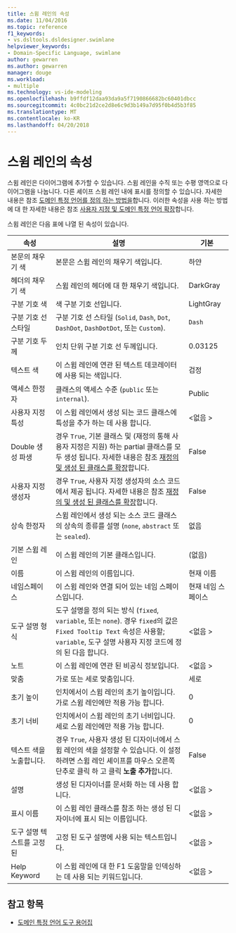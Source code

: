 ```yaml
---
title: 스윔 레인의 속성
ms.date: 11/04/2016
ms.topic: reference
f1_keywords:
- vs.dsltools.dsldesigner.swimlane
helpviewer_keywords:
- Domain-Specific Language, swimlane
author: gewarren
ms.author: gewarren
manager: douge
ms.workload:
- multiple
ms.technology: vs-ide-modeling
ms.openlocfilehash: b9ffdf12daa93da9a5f7190866682bc60401dbcc
ms.sourcegitcommit: 4c0bc21d2ce2d8e6c9d3b149a7d95f0b4d5b3f85
ms.translationtype: MT
ms.contentlocale: ko-KR
ms.lasthandoff: 04/20/2018
---
```

# <a name="properties-of-swimlanes"></a>스윔 레인의 속성
스윔 레인은 다이어그램에 추가할 수 있습니다. 스윔 레인을 수직 또는 수평 영역으로 다이어그램을 나눕니다. 다른 셰이프 스윔 레인 내에 표시를 정의할 수 있습니다. 자세한 내용은 참조 [도메인 특정 언어를 정의 하는 방법을](../modeling/how-to-define-a-domain-specific-language.md)합니다. 이러한 속성을 사용 하는 방법에 대 한 자세한 내용은 참조 [사용자 지정 및 도메인 특정 언어 확장](../modeling/customizing-and-extending-a-domain-specific-language.md)합니다.

 스윔 레인은 다음 표에 나열 된 속성이 있습니다.

|속성|설명|기본|
|--------------|-----------------|-------------|
|본문의 채우기 색|본문은 스윔 레인의 채우기 색입니다.|하얀|
|헤더의 채우기 색|스윔 레인의 헤더에 대 한 채우기 색입니다.|DarkGray|
|구분 기호 색|색 구분 기호 선입니다.|LightGray|
|구분 기호 선 스타일|구분 기호 선 스타일 (`Solid`, `Dash`, `Dot`, `DashDot`, `DashDotDot`, 또는 `Custom`).|`Dash`|
|구분 기호 두께|인치 단위 구분 기호 선 두께입니다.|0.03125|
|텍스트 색|이 스윔 레인에 연관 된 텍스트 데코레이터에 사용 되는 색입니다.|검정|
|액세스 한정자|클래스의 액세스 수준 (`public` 또는 `internal`).|Public|
|사용자 지정 특성|이 스윔 레인에서 생성 되는 코드 클래스에 특성을 추가 하는 데 사용 합니다.|\<없음 >|
|Double 생성 파생|경우 `True`, 기본 클래스 및 (재정의 통해 사용자 지정은 지원) 하는 partial 클래스를 모두 생성 됩니다. 자세한 내용은 참조 [재정의 및 생성 된 클래스를 확장](../modeling/overriding-and-extending-the-generated-classes.md)합니다.|False|
|사용자 지정 생성자|경우 `True`, 사용자 지정 생성자의 소스 코드에서 제공 됩니다. 자세한 내용은 참조 [재정의 및 생성 된 클래스를 확장](../modeling/overriding-and-extending-the-generated-classes.md)합니다.|False|
|상속 한정자|스윔 레인에서 생성 되는 소스 코드 클래스의 상속의 종류를 설명 (`none`, `abstract` 또는 `sealed`).|없음|
|기본 스윔 레인|이 스윔 레인의 기본 클래스입니다.|(없음)|
|이름|이 스윔 레인의 이름입니다.|현재 이름|
|네임스페이스|이 스윔 레인와 연결 되어 있는 네임 스페이스입니다.|현재 네임 스페이스|
|도구 설명 형식|도구 설명을 정의 되는 방식 (`fixed`, `variable`, 또는 `none`). 경우 `fixed`의 값은 `Fixed Tooltip Text` 속성은 사용할; `variable`, 도구 설명 사용자 지정 코드에 정의 된 다음 합니다.|\<없음 >|
|노트|이 스윔 레인에 연관 된 비공식 정보입니다.|\<없음 >|
|맞춤|가로 또는 세로 맞춤입니다.|세로|
|초기 높이|인치에서이 스윔 레인의 초기 높이입니다. 가로 스윔 레인에만 적용 가능 합니다.|0|
|초기 너비|인치에서이 스윔 레인의 초기 너비입니다. 세로 스윔 레인에만 적용 가능 합니다.|0|
|텍스트 색을 노출합니다.|경우 `True`, 사용자 생성 된 디자이너에서 스윔 레인의 색을 설정할 수 있습니다. 이 설정 하려면 스윔 레인 셰이프를 마우스 오른쪽 단추로 클릭 하 고 클릭 **노출 추가**합니다.|False|
|설명|생성 된 디자이너를 문서화 하는 데 사용 합니다.|\<없음 >|
|표시 이름|이 스윔 레인 클래스를 참조 하는 생성 된 디자이너에 표시 되는 이름입니다.|\<없음 >|
|도구 설명 텍스트를 고정된|고정 된 도구 설명에 사용 되는 텍스트입니다.|\<없음 >|
|Help Keyword|이 스윔 레인에 대 한 F1 도움말을 인덱싱하는 데 사용 되는 키워드입니다.|\<없음 >|

## <a name="see-also"></a>참고 항목

- [도메인 특정 언어 도구 용어집](http://msdn.microsoft.com/ca5e84cb-a315-465c-be24-76aa3df276aa)